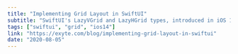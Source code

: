```yaml
---
title: "Implementing Grid Layout in SwiftUI"
subtitle: "SwiftUI's LazyVGrid and LazyHGrid types, introduced in iOS 14, provide flexible grid layouts. In this post from the team at exyte, Denis Obukhov and Nikita Afonasov look at what a grid layout is, what features it has, and describe how their custom grid implementation differs from Apple's."
tags: ["swiftui", "grid", "ios14"]
link: "https://exyte.com/blog/implementing-grid-layout-in-swiftui"
date: "2020-08-05"
---
```

